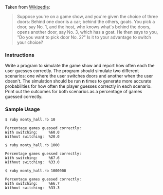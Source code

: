 Taken from [Wikipedia][wikipedia]:

> Suppose you're on a game show, and you're given the choice of three doors: Behind one door is a car; behind the others, goats. You pick a door, say No. 1, and the host, who knows what's behind the doors, opens another door, say No. 3, which has a goat. He then says to you, "Do you want to pick door No. 2?" Is it to your advantage to switch your choice?

### Instructions

Write a program to simulate the game show and report how often each the user guesses correctly. The program should simulate two different scenarios: one where the user switches doors and another when the user doesn't. The simulation should be run **n** times to generate more accurate probabilities for how often the player guesses correctly in each scenario. Print out the outcomes for both scenarios as a percentage of games guessed correctly.

### Sample Usage

```no-highlight
$ ruby monty_hall.rb 10

Percentage games guessed correctly:
With switching:     %60.0
Without switching:  %20.0

$ ruby monty_hall.rb 1000

Percentage games guessed correctly:
With switching:     %67.6
Without switching:  %33.0

$ ruby monty_hall.rb 1000000

Percentage games guessed correctly:
With switching:     %66.7
Without switching:  %33.3
```

[wikipedia]: http://en.wikipedia.org/wiki/Monty_Hall_problem
